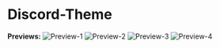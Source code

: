 # Discord-Theme

**Previews:**
![Preview-1](http://imgh.us/screen-1_1.png)
![Preview-2](http://imgh.us/screen-3.png)
![Preview-3](http://imgh.us/screen-2_1.png)
![Preview-4](http://imgh.us/screen-4.png)
